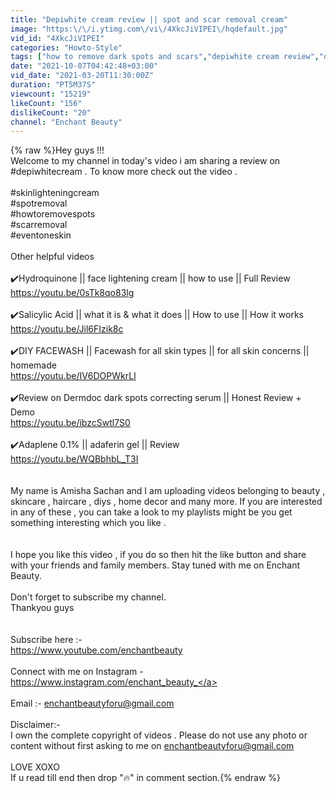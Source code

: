 ```yaml
---
title: "Depiwhite cream review || spot and scar removal cream"
image: "https:\/\/i.ytimg.com\/vi\/4XkcJiVIPEI\/hqdefault.jpg"
vid_id: "4XkcJiVIPEI"
categories: "Howto-Style"
tags: ["how to remove dark spots and scars","depiwhite cream review","depiwhite cream review in hindi"]
date: "2021-10-07T04:42:48+03:00"
vid_date: "2021-03-20T11:30:00Z"
duration: "PT5M37S"
viewcount: "15219"
likeCount: "156"
dislikeCount: "20"
channel: "Enchant Beauty"
---
```

{% raw %}Hey guys !!!<br />Welcome to my channel in today's video i am sharing a review on #depiwhitecream . To know more check out the video .<br /><br />#skinlighteningcream<br />#spotremoval<br />#howtoremovespots<br />#scarremoval<br />#eventoneskin<br /><br />Other helpful videos <br /><br />✔️Hydroquinone || face lightening cream || how to use || Full Review<br /><a rel="nofollow" target="blank" href="https://youtu.be/0sTk8qo83lg">https://youtu.be/0sTk8qo83lg</a><br /><br />✔️Salicylic Acid || what it is &amp; what it does || How to use || How it works<br /><a rel="nofollow" target="blank" href="https://youtu.be/Jil6FIzik8c">https://youtu.be/Jil6FIzik8c</a><br /><br />✔️DIY FACEWASH || Facewash for all skin types || for all skin concerns || homemade<br /><a rel="nofollow" target="blank" href="https://youtu.be/IV6DOPWkrLI">https://youtu.be/IV6DOPWkrLI</a><br /><br />✔️Review on Dermdoc dark spots correcting serum || Honest Review + Demo<br /><a rel="nofollow" target="blank" href="https://youtu.be/ibzcSwtl7S0">https://youtu.be/ibzcSwtl7S0</a><br /><br />✔️Adaplene 0.1% || adaferin gel || Review<br /><a rel="nofollow" target="blank" href="https://youtu.be/WQBbhbL_T3I">https://youtu.be/WQBbhbL_T3I</a><br /><br /><br />My name is Amisha Sachan and I am uploading videos belonging to beauty , skincare , haircare , diys , home decor and many more. If you are interested in any of these , you can take a look to my playlists might be you get something interesting which you like .<br /><br /><br />I hope you like this video , if you do so then hit the like button and share with your friends and family members. Stay tuned with me on Enchant Beauty.<br /><br />Don't forget to subscribe my channel.<br />Thankyou guys<br /><br /><br />Subscribe here :-<br /><a rel="nofollow" target="blank" href="https://www.youtube.com/enchantbeauty">https://www.youtube.com/enchantbeauty</a><br /><br />Connect with me on Instagram -<br /><a rel="nofollow" target="blank" href="https://www.instagram.com/enchant_beauty_">https://www.instagram.com/enchant_beauty_</a><br /><br />Email :- enchantbeautyforu@gmail.com<br /><br />Disclaimer:-<br />I own the complete copyright of videos . Please do not use any photo or content without first asking to me on enchantbeautyforu@gmail.com<br /><br />LOVE XOXO<br />If u read till end then drop &quot;🔥&quot; in comment section.{% endraw %}
